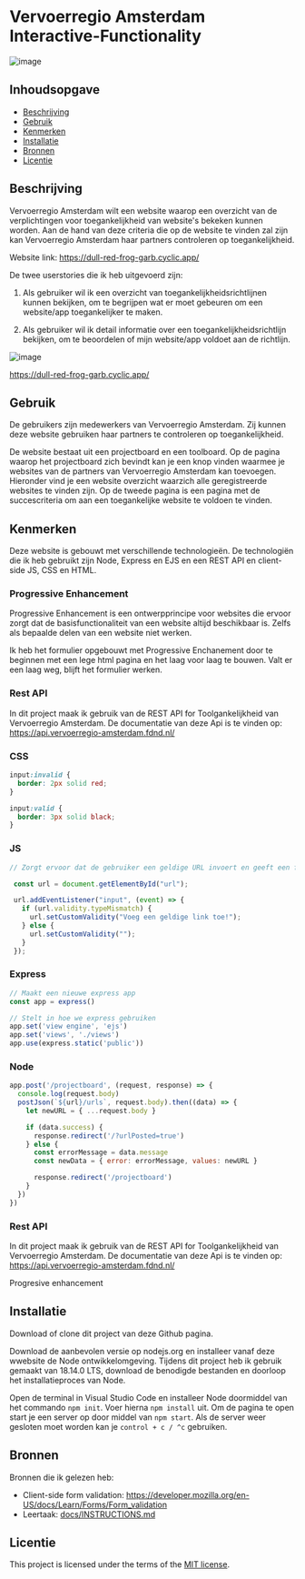 # Vervoerregio Amsterdam Interactive-Functionality

![image](https://user-images.githubusercontent.com/112857487/230173713-252ca90d-0945-4d72-a056-a8e28f84f10f.png)

## Inhoudsopgave

  * [Beschrijving](#beschrijving)
  * [Gebruik](#gebruik)
  * [Kenmerken](#kenmerken)
  * [Installatie](#installatie)
  * [Bronnen](#bronnen)
  * [Licentie](#licentie)

## Beschrijving
<!-- In de Beschrijving staat kort beschreven wat voor project het is en wat je hebt gemaakt -->
Vervoerregio Amsterdam wilt een website waarop een overzicht van de verplichtingen voor toegankelijkheid van website's bekeken kunnen worden. Aan de hand van deze criteria die op de website te vinden zal zijn kan Vervoerregio Amsterdam haar partners controleren op toegankelijkheid.

Website link: https://dull-red-frog-garb.cyclic.app/

De twee userstories die ik heb uitgevoerd zijn:
1. Als gebruiker wil ik een overzicht van toegankelijkheidsrichtlijnen kunnen bekijken, om te begrijpen wat er moet gebeuren om een website/app toegankelijker te maken.

2. Als gebruiker wil ik detail informatie over een toegankelijkheidsrichtlijn bekijken, om te beoordelen of mijn website/app voldoet aan de richtlijn.

![image](https://user-images.githubusercontent.com/112857487/230037852-90d93918-4173-47e3-b728-c11b19aa1ff0.png)

https://dull-red-frog-garb.cyclic.app/

## Gebruik
<!--Bij Gebruik staat hoe je project er uit ziet, hoe het werkt en wat je er mee kan. -->
De gebruikers zijn medewerkers van Vervoerregio Amsterdam. Zij kunnen deze website gebruiken haar partners te controleren op toegankelijkheid.

De website bestaat uit een projectboard en een toolboard. Op de pagina waarop het projectboard zich bevindt kan je een knop vinden waarmee je websites van de partners van Vervoerregio Amsterdam kan toevoegen. Hieronder vind je een website overzicht waarzich alle geregistreerde websites te vinden zijn. Op de tweede pagina is een pagina met de succescriteria om aan een toegankelijke website te voldoen te vinden.

## Kenmerken
<!-- Bij Kenmerken staat welke technieken zijn gebruikt en hoe. Wat is de HTML structuur? Wat zijn de belangrijkste dingen in CSS? Wat is er met Javascript gedaan en hoe? Misschien heb je een framwork of library gebruikt? -->
Deze website is gebouwt met verschillende technologieën. De technologiën die ik heb gebruikt zijn Node, Express en EJS en een REST API en client-side JS, CSS en HTML.

### Progressive Enhancement
Progressive Enhancement is een ontwerpprincipe voor websites die ervoor zorgt dat de basisfunctionaliteit van een website altijd beschikbaar is. Zelfs als bepaalde delen van een website niet werken.

Ik heb het formulier opgebouwt met Progressive Enchanement door te beginnen met een lege html pagina en het laag voor laag te bouwen. Valt er een laag weg, blijft het formulier werken.

### Rest API
In dit project maak ik gebruik van de REST API for Toolgankelijkheid van Vervoerregio Amsterdam. De documentatie van deze Api is te vinden op: https://api.vervoerregio-amsterdam.fdnd.nl/


### CSS
```css
input:invalid {
  border: 2px solid red;
}

input:valid {
  border: 3px solid black;
}
```

### JS
```js
// Zorgt ervoor dat de gebruiker een geldige URL invoert en geeft een foutmelding als de URL niet correct is.

 const url = document.getElementById("url");

 url.addEventListener("input", (event) => {
   if (url.validity.typeMismatch) {
     url.setCustomValidity("Voeg een geldige link toe!");
   } else {
     url.setCustomValidity("");
   }
 });
```

### Express
```js
// Maakt een nieuwe express app
const app = express()

// Stelt in hoe we express gebruiken
app.set('view engine', 'ejs')
app.set('views', './views')
app.use(express.static('public'))
```

### Node
```js
app.post('/projectboard', (request, response) => {
  console.log(request.body)
  postJson(`${url}/urls`, request.body).then((data) => {
    let newURL = { ...request.body }

    if (data.success) {
      response.redirect('/?urlPosted=true')
    } else {
      const errorMessage = data.message
      const newData = { error: errorMessage, values: newURL }

      response.redirect('/projectboard')
    }
  })
})
```

### Rest API
In dit project maak ik gebruik van de REST API for Toolgankelijkheid van Vervoerregio Amsterdam. De documentatie van deze Api is te vinden op: https://api.vervoerregio-amsterdam.fdnd.nl/


Progresive enhancement

## Installatie
<!-- Bij Instalatie staat hoe een andere developer aan jouw repo kan werken -->
Download of clone dit project van deze Github pagina.

Download de aanbevolen versie op nodejs.org en installeer vanaf deze wwebsite de Node ontwikkelomgeving. Tijdens dit project heb ik gebruik gemaakt van 18.14.0 LTS, download de benodigde bestanden en doorloop het installatieproces van Node.

Open de terminal in Visual Studio Code en installeer Node doormiddel van het commando ``npm init``. Voer hierna ``npm install`` uit. Om de pagina te open start je een server op door middel van ``npm start``. Als de server weer gesloten moet worden kan je ``control + c / ^c`` gebruiken.

## Bronnen
Bronnen die ik gelezen heb:
* Client-side form validation: https://developer.mozilla.org/en-US/docs/Learn/Forms/Form_validation
* Leertaak: [docs/INSTRUCTIONS.md](docs/INSTRUCTIONS.md)

## Licentie
This project is licensed under the terms of the [MIT license](./LICENSE).
